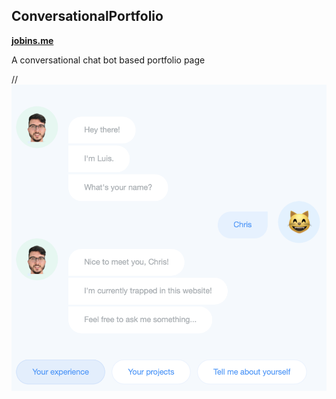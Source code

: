 ## ConversationalPortfolio

**[jobins.me](https://jobins.me)**

A conversational chat bot based portfolio page

//![example](example.png)
